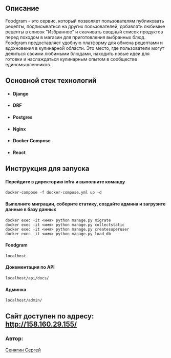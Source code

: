 ## Описание

Foodgram - это сервис, который позволяет пользователям публиковать рецепты, подписываться на других пользователей, добавлять любимые рецепты в список "Избранное" и скачивать сводный список продуктов перед походом в магазин для приготовления выбранных блюд. Foodgram предоставляет удобную платформу для обмена рецептами и вдохновения в кулинарной области. Это место, где пользователи могут делиться своими любимыми блюдами, находить новые идеи для готовки и наслаждаться кулинарным опытом в сообществе единомышленников.


## Основной стек технологий

- #### Django
- #### DRF
- #### Postgres
- #### Nginx
- #### Docker Compose
- #### React

## Инструкция для запуска

#### Перейдите в директорию infra и выполните команду
```
docker-compose -f docker-compose.yml up -d
```

#### Выполните миграции, соберите статику, создайте админа и загрузите данные в базу данных
```
docker exec -it <имя> python manage.py migrate
docker exec -it <имя> python manage.py collectstatic
docker exec -it <имя> python manage.py createsuperuser
docker exec -it <имя> python manage.py load_db
```
#### Foodgram
```
localhost
```
#### Докементация по API
```
localhost/api/docs/
```
#### Админка
```
localhost/admin/
```

## Сайт доступен по адресу: http://158.160.29.155/

### Автор:
[Сенягин Сергей](https://github.com/Senyagin)